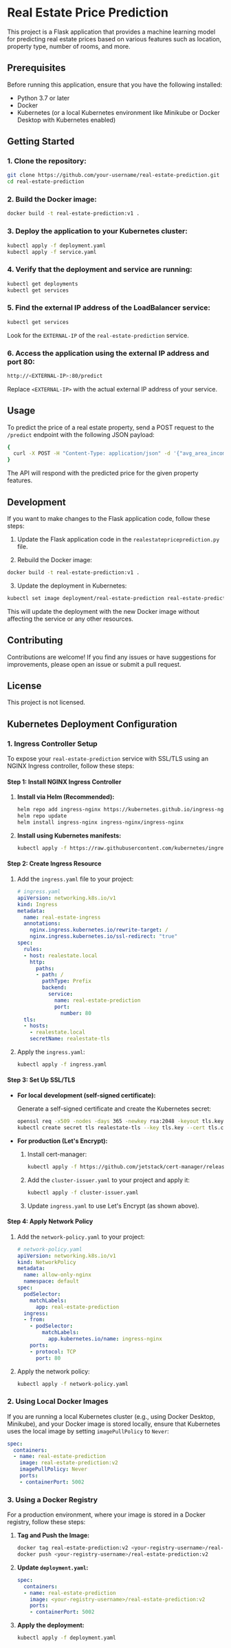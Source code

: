 
# Real Estate Price Prediction

This project is a Flask application that provides a machine learning model for predicting real estate prices based on various features such as location, property type, number of rooms, and more.

## Prerequisites

Before running this application, ensure that you have the following installed:

- Python 3.7 or later
- Docker
- Kubernetes (or a local Kubernetes environment like Minikube or Docker Desktop with Kubernetes enabled)

## Getting Started

### 1. Clone the repository:

```bash
git clone https://github.com/your-username/real-estate-prediction.git
cd real-estate-prediction
```

### 2. Build the Docker image:

```bash
docker build -t real-estate-prediction:v1 .
```

### 3. Deploy the application to your Kubernetes cluster:

```bash
kubectl apply -f deployment.yaml
kubectl apply -f service.yaml
```

### 4. Verify that the deployment and service are running:

```bash
kubectl get deployments
kubectl get services
```

### 5. Find the external IP address of the LoadBalancer service:

```bash
kubectl get services
```

Look for the `EXTERNAL-IP` of the `real-estate-prediction` service.

### 6. Access the application using the external IP address and port 80:

```bash
http://<EXTERNAL-IP>:80/predict
```

Replace `<EXTERNAL-IP>` with the actual external IP address of your service.

## Usage

To predict the price of a real estate property, send a POST request to the `/predict` endpoint with the following JSON payload:

```bash
{
  curl -X POST -H "Content-Type: application/json" -d '{"avg_area_income": 79545.45, "avg_area_house_age": 5.98, "avg_area_num_rooms": 7.0, "avg_area_num_bedrooms": 4.0, "area_population": 23086.8}' http://localhost:80/predict
}
```
The API will respond with the predicted price for the given property features.

## Development

If you want to make changes to the Flask application code, follow these steps:

1. Update the Flask application code in the `realestatepriceprediction.py` file.

2. Rebuild the Docker image:

```bash
docker build -t real-estate-prediction:v1 .
```

3. Update the deployment in Kubernetes:

```bash
kubectl set image deployment/real-estate-prediction real-estate-prediction=real-estate-prediction:v1
```

This will update the deployment with the new Docker image without affecting the service or any other resources.

## Contributing

Contributions are welcome! If you find any issues or have suggestions for improvements, please open an issue or submit a pull request.

## License

This project is not licensed.

## Kubernetes Deployment Configuration

### 1. Ingress Controller Setup

To expose your `real-estate-prediction` service with SSL/TLS using an NGINX Ingress controller, follow these steps:

#### Step 1: Install NGINX Ingress Controller

1. **Install via Helm (Recommended):**

   ```bash
   helm repo add ingress-nginx https://kubernetes.github.io/ingress-nginx
   helm repo update
   helm install ingress-nginx ingress-nginx/ingress-nginx
   ```

2. **Install using Kubernetes manifests:**

   ```bash
   kubectl apply -f https://raw.githubusercontent.com/kubernetes/ingress-nginx/main/deploy/static/provider/cloud/deploy.yaml
   ```

#### Step 2: Create Ingress Resource

1. Add the `ingress.yaml` file to your project:

   ```yaml
   # ingress.yaml
   apiVersion: networking.k8s.io/v1
   kind: Ingress
   metadata:
     name: real-estate-ingress
     annotations:
       nginx.ingress.kubernetes.io/rewrite-target: /
       nginx.ingress.kubernetes.io/ssl-redirect: "true"
   spec:
     rules:
     - host: realestate.local
       http:
         paths:
         - path: /
           pathType: Prefix
           backend:
             service:
               name: real-estate-prediction
               port:
                 number: 80
     tls:
     - hosts:
       - realestate.local
       secretName: realestate-tls
   ```

2. Apply the `ingress.yaml`:

   ```bash
   kubectl apply -f ingress.yaml
   ```

#### Step 3: Set Up SSL/TLS

- **For local development (self-signed certificate):**

   Generate a self-signed certificate and create the Kubernetes secret:

   ```bash
   openssl req -x509 -nodes -days 365 -newkey rsa:2048 -keyout tls.key -out tls.crt -subj "/CN=realestate.local/O=local"
   kubectl create secret tls realestate-tls --key tls.key --cert tls.crt
   ```

- **For production (Let's Encrypt):**

   1. Install cert-manager:

      ```bash
      kubectl apply -f https://github.com/jetstack/cert-manager/releases/download/v1.7.1/cert-manager.yaml
      ```

   2. Add the `cluster-issuer.yaml` to your project and apply it:

      ```bash
      kubectl apply -f cluster-issuer.yaml
      ```

   3. Update `ingress.yaml` to use Let's Encrypt (as shown above).

#### Step 4: Apply Network Policy

1. Add the `network-policy.yaml` to your project:

   ```yaml
   # network-policy.yaml
   apiVersion: networking.k8s.io/v1
   kind: NetworkPolicy
   metadata:
     name: allow-only-nginx
     namespace: default
   spec:
     podSelector:
       matchLabels:
         app: real-estate-prediction
     ingress:
     - from:
       - podSelector:
           matchLabels:
             app.kubernetes.io/name: ingress-nginx
       ports:
       - protocol: TCP
         port: 80
   ```

2. Apply the network policy:

   ```bash
   kubectl apply -f network-policy.yaml
   ```

### 2. Using Local Docker Images

If you are running a local Kubernetes cluster (e.g., using Docker Desktop, Minikube), and your Docker image is stored locally, ensure that Kubernetes uses the local image by setting `imagePullPolicy` to `Never`:

```yaml
spec:
  containers:
  - name: real-estate-prediction
    image: real-estate-prediction:v2
    imagePullPolicy: Never
    ports:
    - containerPort: 5002
```

### 3. Using a Docker Registry

For a production environment, where your image is stored in a Docker registry, follow these steps:

1. **Tag and Push the Image:**

   ```bash
   docker tag real-estate-prediction:v2 <your-registry-username>/real-estate-prediction:v2
   docker push <your-registry-username>/real-estate-prediction:v2
   ```

2. **Update `deployment.yaml`:**

   ```yaml
   spec:
     containers:
     - name: real-estate-prediction
       image: <your-registry-username>/real-estate-prediction:v2
       ports:
       - containerPort: 5002
   ```

3. **Apply the deployment:**

   ```bash
   kubectl apply -f deployment.yaml
   ```
